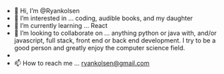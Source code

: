- 👋 Hi, I’m @Ryankolsen
- 👀 I’m interested in ... coding, audible books, and my daughter
- 🌱 I’m currently learning ... React
- 💞️ I’m looking to collaborate on ... anything python or java with, and/or javascript, full stack, front end or back end development. I try to be a good person and greatly enjoy the computer science field.
- 
- 📫 How to reach me ... ryankolsen@gmail.com

<!---
Ryankolsen/Ryankolsen is a ✨ special ✨ repository because its `README.md` (this file) appears on your GitHub profile.
You can click the Preview link to take a look at your changes.
--->
